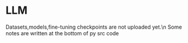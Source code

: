 # LLM
Datasets,models,fine-tuning checkpoints are not uploaded yet.\n
Some notes are written at the bottom of py src code
